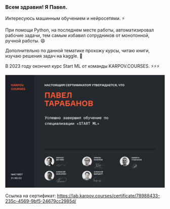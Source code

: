 ### Всем здравия! Я Павел.
Интересуюсь машинным обучением и нейросетями. ⚡

При помощи Python, на последнем месте работы, автоматизировал рабочие задачи, тем самым избавил сотрудников от монотонной, ручной работы. 😄

Дополнительно по данной тематике прохожу курсы, читаю книги, изучаю решения задач на kaggle. 🔭

В 2023 году окончил курс Start ML от команды KARPOV.COURSES. ⚡⚡⚡

![Screenshot_43](https://github.com/pavel76254/pavel76254/blob/main/StartML.png)

Ссылка на сертификат: https://lab.karpov.courses/certificate/78988433-235c-4569-9bf5-24679cc2985d/
